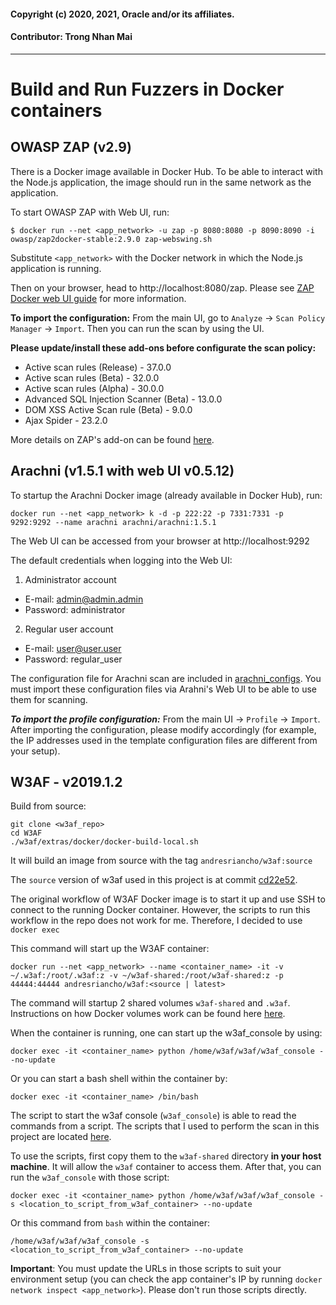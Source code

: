 #### Copyright (c) 2020, 2021, Oracle and/or its affiliates.
#### Contributor: Trong Nhan Mai
---
# Build and Run Fuzzers in Docker containers

## OWASP ZAP (v2.9)
There is a Docker image available in Docker Hub. To be able to interact with the Node.js application, the image should run in the same network as the application.

To start OWASP ZAP with Web UI, run:

``` 
$ docker run --net <app_network> -u zap -p 8080:8080 -p 8090:8090 -i owasp/zap2docker-stable:2.9.0 zap-webswing.sh
```

Substitute `<app_network>` with the Docker network in which the Node.js application is running.

Then on your browser, head to http://localhost:8080/zap. Please see [ZAP Docker web UI guide](https://www.zaproxy.org/docs/docker/webswing/) for more information.

**To import the configuration:** From the main UI, go to `Analyze` -> `Scan Policy Manager` -> `Import`. Then you can run the scan by using the UI.

**Please update/install these add-ons before configurate the scan policy:**
- Active scan rules (Release) - 37.0.0
- Active scan rules (Beta) - 32.0.0
- Active scan rules (Alpha) - 30.0.0
- Advanced SQL Injection Scanner (Beta) - 13.0.0
- DOM XSS Active Scan rule (Beta) - 9.0.0
- Ajax Spider - 23.2.0

More details on ZAP's add-on can be found [here](https://www.zaproxy.org/addons/).

## Arachni (v1.5.1 with web UI v0.5.12)
To startup the Arachni Docker image (already available in Docker Hub), run:
```
docker run --net <app_network> k -d -p 222:22 -p 7331:7331 -p 9292:9292 --name arachni arachni/arachni:1.5.1
```

The Web UI can be accessed from your browser at http://localhost:9292 

The default credentials when logging into the Web UI: 
1. Administrator account
- E-mail: admin@admin.admin
- Password: administrator

2. Regular user account
- E-mail: user@user.user
- Password: regular_user

The configuration file for Arachni scan are included in [arachni_configs](./arachni_configs). You must import these configuration files via Arahni's Web UI to be able to use them for scanning. 

***To import the profile configuration:*** From the main UI -> `Profile` -> `Import`. After importing the configuration, please modify accordingly (for example, the IP addresses used in the template configuration files are different from your setup).

## W3AF - v2019.1.2
Build from source:
```
git clone <w3af_repo>
cd W3AF
./w3af/extras/docker/docker-build-local.sh 
```

It will build an image from source with the tag `andresriancho/w3af:source`

The `source` version of w3af used in this project is at commit [cd22e52](https://github.com/andresriancho/w3af/commit/cd22e5252243a87aaa6d0ddea47cf58dacfe00a9).

The original workflow of W3AF Docker image is to start it up and use SSH to connect to the running Docker container. However, the scripts to run this workflow in the repo does not work for me. Therefore, I decided to use `docker exec`

This command will start up the W3AF container:
```
docker run --net <app_network> --name <container_name> -it -v ~/.w3af:/root/.w3af:z -v ~/w3af-shared:/root/w3af-shared:z -p 44444:44444 andresriancho/w3af:<source | latest> 
```

The command will startup 2 shared volumes `w3af-shared` and `.w3af`. Instructions on how Docker volumes work can be found here [here](https://docs.docker.com/storage/volumes/#start-a-container-with-a-volume).

When the container is running, one can start up the w3af_console by using:
```
docker exec -it <container_name> python /home/w3af/w3af/w3af_console --no-update
```

Or you can start a bash shell within the container by:
```
docker exec -it <container_name> /bin/bash 
```

The script to start the w3af console (`w3af_console`) is able to read the commands from a script. The scripts that I used to perform the scan in this project are located [here](./w3af_configs). 

To use the scripts, first copy them to the `w3af-shared` directory **in your host machine**. It will allow the `w3af` container to access them. After that, you can run the `w3af_console` with those script:

```
docker exec -it <container_name> python /home/w3af/w3af/w3af_console -s <location_to_script_from_w3af_container> --no-update
```  

Or this command from `bash` within the container:
```
/home/w3af/w3af/w3af_console -s <location_to_script_from_w3af_container> --no-update
```

**Important**: You must update the URLs in those scripts to suit your environment setup (you can check the app container's IP by running `docker network inspect <app_network>`). Please don't run those scripts directly.
